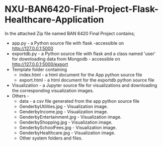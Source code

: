 # NXU-BAN6420-Final-Project-Flask-Healthcare-Application
In the attached Zip file named BAN 6420 Final Project contains;
* app.py - a Python source file with flask -accessible on http://127.0.0.1:5000
* exportdb.py - a Python source file with flask and a class named 'user' for downloading data from Mongodb - accessible on http://127.0.0.1:5000/export
* Template folder containing
  * index.html - a html document for the App python source file
  * export.html - a html document for the exportdb python source file
* Visualization - a Jupyter source file for visualizations and downloading the corresponding visualization images.
* Others -
  * data - a csv file generated from the app python source file
  * GenderbyUtilities.jpg - Visualization image.
  * GenderbyIncome.jpg - Visualization image.
  * GenderbyEntertainment.jpg - Visualization image.
  * GenderbyShopping.jpg - Visualization image.
  * GenderbySchoolFees.jpg - Visualization image.
  * GenderbyHealthcare.jpg - Visualization image.
  * Other system folders and files.
